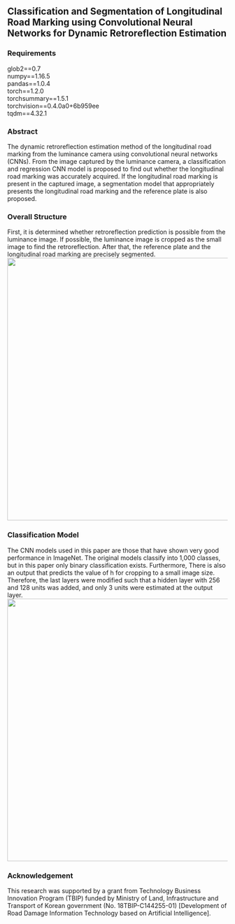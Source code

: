 ## Classification and Segmentation of Longitudinal Road Marking using Convolutional Neural Networks for Dynamic Retroreflection Estimation

### Requirements
glob2==0.7    
numpy==1.16.5      
pandas==1.0.4      
torch==1.2.0      
torchsummary==1.5.1      
torchvision==0.4.0a0+6b959ee      
tqdm==4.32.1

### Abstract
The dynamic retroreflection estimation method of the longitudinal road marking from the luminance camera using convolutional neural networks (CNNs). From the image captured by the luminance camera, a classification and regression CNN model is proposed to find out whether the longitudinal road marking was accurately acquired. If the longitudinal road marking is present in the captured image, a segmentation model that appropriately presents the longitudinal road marking and the reference plate is also proposed.

### Overall Structure
First, it is determined whether retroreflection prediction is possible from the luminance image. If possible, the luminance image is cropped as the small image to find the retroreflection. After that, the reference plate and the longitudinal road marking are precisely segmented.
<img src="https://user-images.githubusercontent.com/23445222/92067885-615a8180-ede0-11ea-8b43-28076b1c26da.png" width="600">

### Classification Model
The CNN models used in this paper are those that have shown very good performance in ImageNet. The original models classify into 1,000 classes, but in this paper only binary classification exists. Furthermore, There is also an output that predicts the value of h for cropping to a small image size. Therefore, the last layers were modified such that a hidden layer with 256 and 128 units was added, and only 3 units were estimated at the output layer. 
<img src="https://user-images.githubusercontent.com/23445222/92069157-ae8c2280-ede3-11ea-9578-c03fbc7bc458.png" width="600">

### Acknowledgement
This research was supported by a grant from Technology Business Innovation Program (TBIP) funded by Ministry of Land, Infrastructure and Transport of Korean government (No. 18TBIP-C144255-01) [Development of Road Damage Information Technology based on Artificial Intelligence].